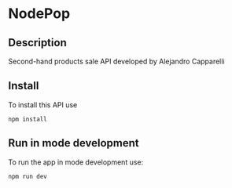 # NodePop

## Description

Second-hand products sale API developed by Alejandro Capparelli

## Install

To install this API use 
```
npm install
```

## Run in mode development

To run the app in mode development use:
```
npm run dev
```